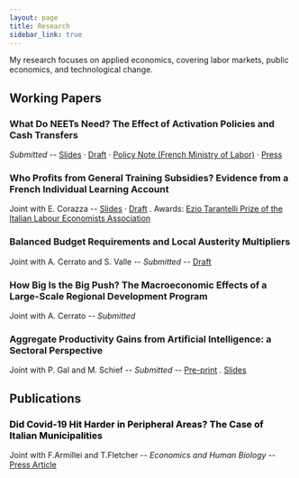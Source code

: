 ```yaml
---
layout: page
title: Research
sidebar_link: true
---
```


<p class="message">
  My research focuses on applied economics, covering labor markets, public economics, and technological change.
</p>

<h2>Working Papers</h2>

<h3>What Do NEETs Need? The Effect of Activation Policies and Cash Transfers</h3>
<p><em>Submitted</em> --  <a href="pdf\slides_job_mkt.pdf">Slides</a> · 
  <a href="pdf\Capture.JPG">Draft</a> · 
  <a href="pdf\DA_evaluation_GJ.pdf">Policy Note (French Ministry of Labor)</a> · 
  <a href="pdf\https://www.lesechos.fr/economie-france/social/emploi-les-effets-positifs-de-la-garantie-jeunes-1898043">Press</a>
</p>

<h3>Who Profits from General Training Subsidies? Evidence from a French Individual Learning Account</h3>
<p>Joint with E. Corazza -- 
  <a href="pdf\presentation_chaire_nov2020.pdf">Slides</a> · 
  <a href="pdf\Draft_CPF.pdf">Draft</a> . Awards: <a href="https://www.aiel.it/Home/Prize_Winners?prize_id=1">Ezio Tarantelli Prize of the Italian Labour Economists Association</a>
</p>

<h3>Balanced Budget Requirements and Local Austerity Multipliers</h3>
<p> Joint with A. Cerrato and S. Valle --
<em>Submitted</em> --  <a href="pdf\draft_austerity.pdf">Draft</a>
</p>

<h3>How Big Is the Big Push? The Macroeconomic Effects of a Large-Scale Regional Development Program</h3>
<p> Joint with A. Cerrato --
 <em>Submitted</em>
</p>

<h3>Aggregate Productivity Gains from Artificial Intelligence: a Sectoral Perspective</h3>
<p> Joint with P. Gal and M. Schief --
 <em>Submitted</em> -- <a href="https://papers.ssrn.com/sol3/papers.cfm?abstract_id=5260318">Pre-print</a> . <a href="pdf\aggregateGainsFromAI (1).pdf">Slides</a>
</p>

<h2>Publications</h2>

<h3><a href="https://www.sciencedirect.com/science/article/pii/S1570677X21000423" style="color: black; text-decoration: none;">Did Covid-19 Hit Harder in Peripheral Areas? The Case of Italian Municipalities</a> </h3>
<p> Joint with F.Armillei and T.Fletcher --
<em>Economics and Human Biology</em> --  <a href="https://www.lavoce.info/archives/69032/dai-dati-comunali-una-mappa-del-rischio-coronavirus/">Press Article</a>
</p>